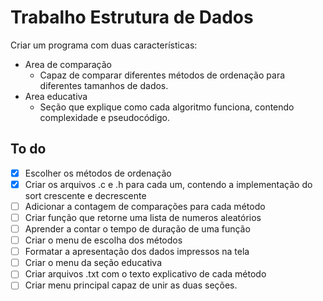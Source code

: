 # Trabalho Estrutura de Dados

Criar um programa com duas características:
- Area de comparação  
    - Capaz de comparar diferentes métodos de ordenação para diferentes tamanhos de dados.
- Area educativa  
    - Seção que explique como cada algoritmo funciona, contendo complexidade e pseudocódigo.

## To do

- [x] Escolher os métodos de ordenação
- [x] Criar os arquivos .c e .h para cada um, contendo a implementação do sort crescente e decrescente
- [ ] Adicionar a contagem de comparações para cada método
- [ ] Criar função que retorne uma lista de numeros aleatórios
- [ ] Aprender a contar o tempo de duração de uma função
- [ ] Criar o menu de escolha dos métodos
- [ ] Formatar a apresentação dos dados impressos na tela
- [ ] Criar o menu da seção educativa
- [ ] Criar arquivos .txt com o texto explicativo de cada método
- [ ] Criar menu principal capaz de unir as duas seções.
